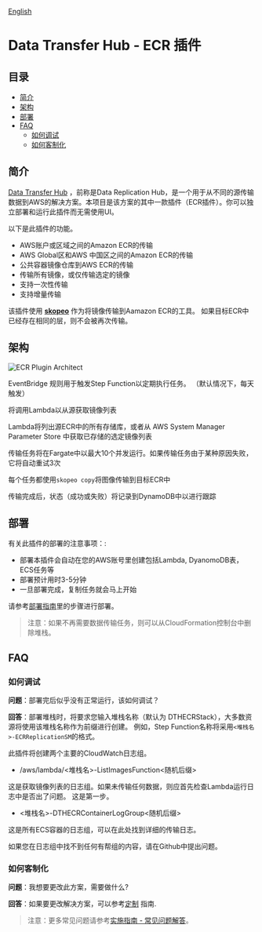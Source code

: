 [English](./ECR_PLUGIN.md)

# Data Transfer Hub - ECR 插件

## 目录
* [简介](#简介)
* [架构](#架构)
* [部署](#部署)
* [FAQ](#faq)
  * [如何调试](#如何调试)
  * [如何客制化](#如何客制化)

## 简介

[Data Transfer Hub](https://github.com/awslabs/data-transfer-hub) ，前称是Data Replication Hub，是一个用于从不同的源传输数据到AWS的解决方案。本项目是该方案的其中一款插件（ECR插件）。你可以独立部署和运行此插件而无需使用UI。 

以下是此插件的功能。

- AWS账户或区域之间的Amazon ECR的传输
- AWS Global区和AWS 中国区之间的Amazon ECR的传输
- 公共容器镜像仓库到AWS ECR的传输
- 传输所有镜像，或仅传输选定的镜像
- 支持一次性传输
- 支持增量传输

该插件使用 [**skopeo**](https://github.com/containers/skopeo) 作为将镜像传输到Aamazon ECR的工具。 如果目标ECR中已经存在相同的层，则不会被再次传输。


## 架构

![ECR Plugin Architect](ecr-plugin-architect.png)

EventBridge 规则用于触发Step Function以定期执行任务。 （默认情况下，每天触发）

将调用Lambda以从源获取镜像列表

Lambda将列出源ECR中的所有存储库，或者从 AWS System Manager Parameter Store 中获取已存储的选定镜像列表

传输任务将在Fargate中以最大10个并发运行。如果传输任务由于某种原因失败，它将自动重试3次

每个任务都使用`skopeo copy`将图像传输到目标ECR中

传输完成后，状态（成功或失败）将记录到DynamoDB中以进行跟踪
## 部署

有关此插件的部署的注意事项：:

- 部署本插件会自动在您的AWS账号里创建包括Lambda, DyanomoDB表，ECS任务等
- 部署预计用时3-5分钟
- 一旦部署完成，复制任务就会马上开始

请参考[部署指南](./docs/DEPLOYMENT_CN.md)里的步骤进行部署。

> 注意：如果不再需要数据传输任务，则可以从CloudFormation控制台中删除堆栈。
## FAQ
### 如何调试

**问题**：部署完后似乎没有正常运行，该如何调试？

**回答**：部署堆栈时，将要求您输入堆栈名称（默认为 DTHECRStack），大多数资源将使用该堆栈名称作为前缀进行创建。 例如，Step Function名称将采用`<堆栈名>-ECRReplicationSM`的格式。

此插件将创建两个主要的CloudWatch日志组。

- /aws/lambda/&lt;堆栈名&gt;-ListImagesFunction&lt;随机后缀&gt;

这是获取镜像列表的日志组。如果未传输任何数据，则应首先检查Lambda运行日志中是否出了问题。 这是第一步。

- &lt;堆栈名&gt;-DTHECRContainerLogGroup&lt;随机后缀&gt;

这是所有ECS容器的日志组，可以在此处找到详细的传输日志。

如果您在日志组中找不到任何有帮组的内容，请在Github中提出问题。

### 如何客制化

**问题**：我想要更改此方案，需要做什么?

**回答**：如果要更改解决方案，可以参考[定制](CUSTOM_BUILD.md) 指南.

> 注意：更多常见问题请参考[实施指南 - 常见问题解答](https://awslabs.github.io/data-transfer-hub/zh/faq/)。
